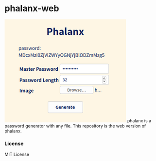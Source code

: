 # phalanx-web
<img src="./phalanx.png" width="400">
phalanx is a password generator with any file.
This repository is the web version of phalanx.

### License
MIT License
